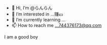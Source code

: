 - 👋 Hi, I’m @らんらん
- 👀 I’m interested in ...赚💴
- 🌱 I’m currently learning ...
- 📫 How to reach me ...744376173@qq.com

<!---
bbbokk/bbbokk is a ✨ special ✨ repository because its `README.md` (this file) appears on your GitHub profile.
You can click the Preview link to take a look at your changes.
--->
I am a good boy
